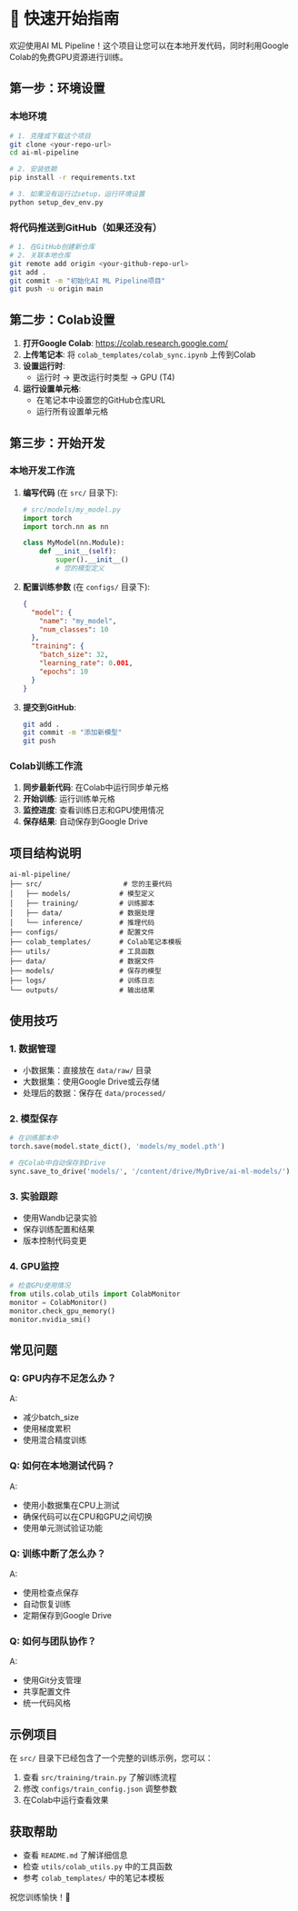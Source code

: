 # 🚀 快速开始指南

欢迎使用AI ML Pipeline！这个项目让您可以在本地开发代码，同时利用Google Colab的免费GPU资源进行训练。

## 第一步：环境设置

### 本地环境
```bash
# 1. 克隆或下载这个项目
git clone <your-repo-url>
cd ai-ml-pipeline

# 2. 安装依赖
pip install -r requirements.txt

# 3. 如果没有运行过setup，运行环境设置
python setup_dev_env.py
```

### 将代码推送到GitHub（如果还没有）
```bash
# 1. 在GitHub创建新仓库
# 2. 关联本地仓库
git remote add origin <your-github-repo-url>
git add .
git commit -m "初始化AI ML Pipeline项目"
git push -u origin main
```

## 第二步：Colab设置

1. **打开Google Colab**: https://colab.research.google.com/
2. **上传笔记本**: 将 `colab_templates/colab_sync.ipynb` 上传到Colab
3. **设置运行时**: 
   - 运行时 → 更改运行时类型 → GPU (T4)
4. **运行设置单元格**:
   - 在笔记本中设置您的GitHub仓库URL
   - 运行所有设置单元格

## 第三步：开始开发

### 本地开发工作流

1. **编写代码** (在 `src/` 目录下):
   ```python
   # src/models/my_model.py
   import torch
   import torch.nn as nn
   
   class MyModel(nn.Module):
       def __init__(self):
           super().__init__()
           # 您的模型定义
   ```

2. **配置训练参数** (在 `configs/` 目录下):
   ```json
   {
     "model": {
       "name": "my_model",
       "num_classes": 10
     },
     "training": {
       "batch_size": 32,
       "learning_rate": 0.001,
       "epochs": 10
     }
   }
   ```

3. **提交到GitHub**:
   ```bash
   git add .
   git commit -m "添加新模型"
   git push
   ```

### Colab训练工作流

1. **同步最新代码**: 在Colab中运行同步单元格
2. **开始训练**: 运行训练单元格
3. **监控进度**: 查看训练日志和GPU使用情况
4. **保存结果**: 自动保存到Google Drive

## 项目结构说明

```
ai-ml-pipeline/
├── src/                    # 您的主要代码
│   ├── models/            # 模型定义
│   ├── training/          # 训练脚本
│   ├── data/              # 数据处理
│   └── inference/         # 推理代码
├── configs/               # 配置文件
├── colab_templates/       # Colab笔记本模板
├── utils/                 # 工具函数
├── data/                  # 数据文件
├── models/                # 保存的模型
├── logs/                  # 训练日志
└── outputs/               # 输出结果
```

## 使用技巧

### 1. 数据管理
- 小数据集：直接放在 `data/raw/` 目录
- 大数据集：使用Google Drive或云存储
- 处理后的数据：保存在 `data/processed/`

### 2. 模型保存
```python
# 在训练脚本中
torch.save(model.state_dict(), 'models/my_model.pth')

# 在Colab中自动保存到Drive
sync.save_to_drive('models/', '/content/drive/MyDrive/ai-ml-models/')
```

### 3. 实验跟踪
- 使用Wandb记录实验
- 保存训练配置和结果
- 版本控制代码变更

### 4. GPU监控
```python
# 检查GPU使用情况
from utils.colab_utils import ColabMonitor
monitor = ColabMonitor()
monitor.check_gpu_memory()
monitor.nvidia_smi()
```

## 常见问题

### Q: GPU内存不足怎么办？
A: 
- 减少batch_size
- 使用梯度累积
- 使用混合精度训练

### Q: 如何在本地测试代码？
A: 
- 使用小数据集在CPU上测试
- 确保代码可以在CPU和GPU之间切换
- 使用单元测试验证功能

### Q: 训练中断了怎么办？
A: 
- 使用检查点保存
- 自动恢复训练
- 定期保存到Google Drive

### Q: 如何与团队协作？
A: 
- 使用Git分支管理
- 共享配置文件
- 统一代码风格

## 示例项目

在 `src/` 目录下已经包含了一个完整的训练示例，您可以：

1. 查看 `src/training/train.py` 了解训练流程
2. 修改 `configs/train_config.json` 调整参数
3. 在Colab中运行查看效果

## 获取帮助

- 查看 `README.md` 了解详细信息
- 检查 `utils/colab_utils.py` 中的工具函数
- 参考 `colab_templates/` 中的笔记本模板

祝您训练愉快！🎉 